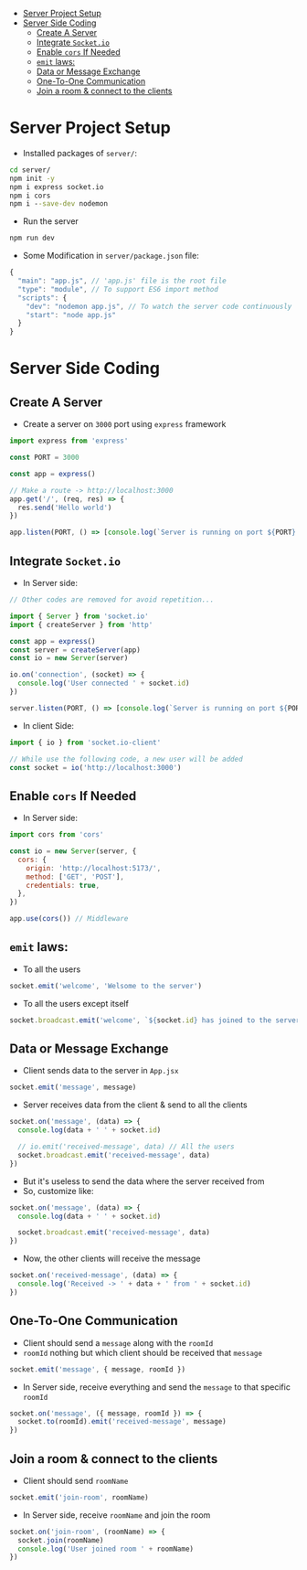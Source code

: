 - [Server Project Setup](#server-project-setup)
- [Server Side Coding](#server-side-coding)
  - [Create A Server](#create-a-server)
  - [Integrate `Socket.io`](#integrate-socketio)
  - [Enable `cors` If Needed](#enable-cors-if-needed)
  - [`emit` laws:](#emit-laws)
  - [Data or Message Exchange](#data-or-message-exchange)
  - [One-To-One Communication](#one-to-one-communication)
  - [Join a room \& connect to the clients](#join-a-room--connect-to-the-clients)

# Server Project Setup

- Installed packages of `server/`:

```cmd
cd server/
npm init -y
npm i express socket.io
npm i cors
npm i --save-dev nodemon
```

- Run the server

```cmd
npm run dev
```

- Some Modification in `server/package.json` file:

```js
{
  "main": "app.js", // 'app.js' file is the root file
  "type": "module", // To support ES6 import method
  "scripts": {
    "dev": "nodemon app.js", // To watch the server code continuously
    "start": "node app.js"
  }
}
```

# Server Side Coding

## Create A Server

- Create a server on `3000` port using `express` framework

```js
import express from 'express'

const PORT = 3000

const app = express()

// Make a route -> http://localhost:3000
app.get('/', (req, res) => {
  res.send('Hello world')
})

app.listen(PORT, () => [console.log(`Server is running on port ${PORT}...`)])
```

## Integrate `Socket.io`

- In Server side:

```js
// Other codes are removed for avoid repetition...

import { Server } from 'socket.io'
import { createServer } from 'http'

const app = express()
const server = createServer(app)
const io = new Server(server)

io.on('connection', (socket) => {
  console.log('User connected ' + socket.id)
})

server.listen(PORT, () => [console.log(`Server is running on port ${PORT}...`)])
```

- In client Side:

```js
import { io } from 'socket.io-client'

// While use the following code, a new user will be added
const socket = io('http://localhost:3000')
```

## Enable `cors` If Needed

- In Server side:

```js
import cors from 'cors'

const io = new Server(server, {
  cors: {
    origin: 'http://localhost:5173/',
    method: ['GET', 'POST'],
    credentials: true,
  },
})

app.use(cors()) // Middleware
```

## `emit` laws:

- To all the users

```js
socket.emit('welcome', 'Welsome to the server')
```

- To all the users except itself

```js
socket.broadcast.emit('welcome', `${socket.id} has joined to the server`)
```

## Data or Message Exchange

- Client sends data to the server in `App.jsx`

```js
socket.emit('message', message)
```

- Server receives data from the client & send to all the clients

```js
socket.on('message', (data) => {
  console.log(data + ' ' + socket.id)

  // io.emit('received-message', data) // All the users
  socket.broadcast.emit('received-message', data)
})
```

- But it's useless to send the data where the server received from
- So, customize like:

```js
socket.on('message', (data) => {
  console.log(data + ' ' + socket.id)

  socket.broadcast.emit('received-message', data)
})
```

- Now, the other clients will receive the message

```js
socket.on('received-message', (data) => {
  console.log('Received -> ' + data + ' from ' + socket.id)
})
```

## One-To-One Communication

- Client should send a `message` along with the `roomId`
- `roomId` nothing but which client should be received that `message`

```js
socket.emit('message', { message, roomId })
```

- In Server side, receive everything and send the `message` to that specific `roomId`

```js
socket.on('message', ({ message, roomId }) => {
  socket.to(roomId).emit('received-message', message)
})
```

## Join a room & connect to the clients

- Client should send `roomName`

```js
socket.emit('join-room', roomName)
```

- In Server side, receive `roomName` and join the room

```js
socket.on('join-room', (roomName) => {
  socket.join(roomName)
  console.log('User joined room ' + roomName)
})
```
